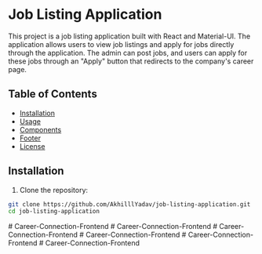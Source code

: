 # Job Listing Application

This project is a job listing application built with React and Material-UI. The application allows users to view job listings and apply for jobs directly through the application. The admin can post jobs, and users can apply for these jobs through an "Apply" button that redirects to the company's career page.

## Table of Contents

- [Installation](#installation)
- [Usage](#usage)
- [Components](#components)
- [Footer](#footer)
- [License](#license)

## Installation

1. Clone the repository:

```bash
git clone https://github.com/AkhilllYadav/job-listing-application.git
cd job-listing-application
```
#   C a r e e r - C o n n e c t i o n - F r o n t e n d 
 
 #   C a r e e r - C o n n e c t i o n - F r o n t e n d 
 
 #   C a r e e r - C o n n e c t i o n - F r o n t e n d 
 
 #   C a r e e r - C o n n e c t i o n - F r o n t e n d 
 
 #   C a r e e r - C o n n e c t i o n - F r o n t e n d 
 
 #   C a r e e r - C o n n e c t i o n - F r o n t e n d 
 
 
